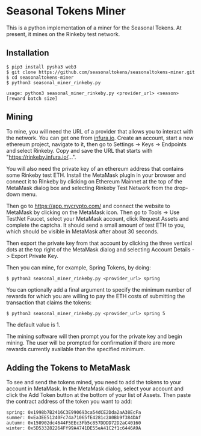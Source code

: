 # Seasonal Tokens Miner

This is a python implementation of a miner for the Seasonal Tokens. At present, it mines on the Rinkeby test network.

## Installation

    $ pip3 install pysha3 web3
    $ git clone https://github.com/seasonaltokens/seasonaltokens-miner.git
    $ cd seasonaltokens-miner
    $ python3 seasonal_miner_rinkeby.py

    usage: python3 seasonal_miner_rinkeby.py <provider_url> <season> [reward batch size]

## Mining

To mine, you will need the URL of a provider that allows you to interact with the network. You can get one from [infura.io](https://infura.io). Create an account, start a new ethereum project, navigate to it, then go to Settings -> Keys -> Endpoints and select Rinkeby. Copy and save the URL that starts with "https://rinkeby.infura.io/...".

You will also need the private key of an ethereum address that contains some Rinkeby test ETH. Install the MetaMask plugin in your browser and connect it to RInkeby by clicking on Ethereum Mainnet at the top of the MetaMask dialog box and selecting Rinkeby Test Network from the drop-down menu.

Then go to https://app.mycrypto.com/ and connect the website to MetaMask by clicking on the MetaMask icon. Then go to Tools -> Use TestNet Faucet, select your MetaMask account, click Request Assets and complete the captcha. It should send a small amount of test ETH to you, which should be visible in MetaMask after about 30 seconds.

Then export the private key from that account by clicking the three vertical dots at the top right of the MetaMask dialog and selecting Account Details -> Export Private Key.

Then you can mine, for example, Spring Tokens, by doing:

    $ python3 seasonal_miner_rinkeby.py <provider_url> spring

You can optionally add a final argument to specify the minimum number of rewards for which you are willing to pay the ETH costs of submitting the transaction that claims the tokens:

    $ python3 seasonal_miner_rinkeby.py <provider_url> spring 5

The default value is 1.

The mining software will then prompt you for the private key and begin mining. The user will be prompted for confirmation if there are more rewards currently available than the specified minimum.

## Adding the Tokens to MetaMask

To see and send the tokens mined, you need to add the tokens to your account in MetaMask. In the MetaMask dialog, select your account and click the Add Token button at the bottom of your list of Assets. Then paste the contract address of the token you want to add:

    spring: 0x1998b7B2416C3E990693ca54dCE2Dda2aA38EcFa
    summer: 0xEa3EE51240Fc74a71065fE4281c2A0Bb9f384DAf
    autumn: 0x150902dc4644F5EEc3Fb5c857DDDD72D2aC40160
    winter: 0x5D533282264Ff99A4741DE55eA41C2f1c6446A9A


